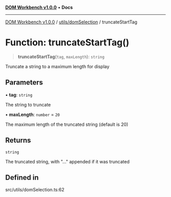 [**DOM Workbench v1.0.0**](../../../README.md) • **Docs**

***

[DOM Workbench v1.0.0](../../../modules.md) / [utils/domSelection](../README.md) / truncateStartTag

# Function: truncateStartTag()

> **truncateStartTag**(`tag`, `maxLength`): `string`

Truncate a string to a maximum length for display

## Parameters

• **tag**: `string`

The string to truncate

• **maxLength**: `number` = `20`

The maximum length of the truncated string (default is 20)

## Returns

`string`

The truncated string, with "..." appended if it was truncated

## Defined in

src/utils/domSelection.ts:62
